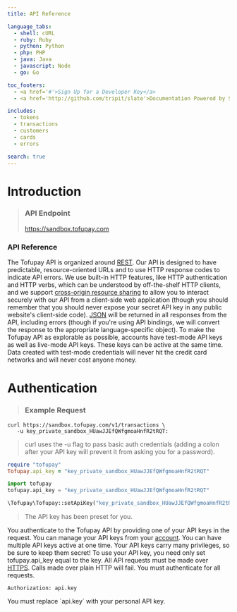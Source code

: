 ```yaml
---
title: API Reference

language_tabs:
  - shell: cURL
  - ruby: Ruby
  - python: Python
  - php: PHP
  - java: Java
  - javascript: Node
  - go: Go

toc_footers:
  - <a href='#'>Sign Up for a Developer Key</a>
  - <a href='http://github.com/tripit/slate'>Documentation Powered by Slate</a>

includes:
  - tokens
  - transactions
  - customers
  - cards
  - errors

search: true
---
```


# Introduction

> ### API Endpoint
> https://sandbox.tofupay.com

### API Reference

The Tofupay API is organized around [REST](http://en.wikipedia.org/wiki/Representational_state_transfer). Our API is designed to have predictable, resource-oriented URLs and to use HTTP response codes to indicate API errors. We use built-in HTTP features, like HTTP authentication and HTTP verbs, which can be understood by off-the-shelf HTTP clients, and we support [cross-origin resource sharing](http://en.wikipedia.org/wiki/Cross-origin_resource_sharing) to allow you to interact securely with our API from a client-side web application (though you should remember that you should never expose your secret API key in any public website's client-side code). [JSON](http://www.json.org/) will be returned in all responses from the API, including errors (though if you're using API bindings, we will convert the response to the appropriate language-specific object).
To make the Tofupay API as explorable as possible, accounts have test-mode API keys as well as live-mode API keys. These keys can be active at the same time. Data created with test-mode credentials will never hit the credit card networks and will never cost anyone money.











# Authentication

> ### Example Request

```shell
curl https://sandbox.tofupay.com/v1/transactions \
   -u key_private_sandbox_HUawJJEfQWfgmoaHnfR2tRQT:
```

> curl uses the -u flag to pass basic auth credentials (adding a colon after your API key will prevent it from asking you for a password).


```ruby
require "tofupay"
Tofupay.api_key = "key_private_sandbox_HUawJJEfQWfgmoaHnfR2tRQT"
```

```python
import tofupay
tofupay.api_key = "key_private_sandbox_HUawJJEfQWfgmoaHnfR2tRQT"
```

```php
\Tofupay\Tofupay::setApiKey("key_private_sandbox_HUawJJEfQWfgmoaHnfR2tRQT");
```

> The API key has been preset for you.

You authenticate to the Tofupay API by providing one of your API keys in the request. You can manage your API keys from your [account](https://dashboard-staging.tofupay.com). You can have multiple API keys active at one time. Your API keys carry many privileges, so be sure to keep them secret!
To use your API key, you need only set tofupay.api_key equal to the key. 
All API requests must be made over [HTTPS](http://en.wikipedia.org/wiki/HTTPS). Calls made over plain HTTP will fail. You must authenticate for all requests.

`Authorization: api.key`

<aside class="notice">
You must replace `api.key` with your personal API key.
</aside>
